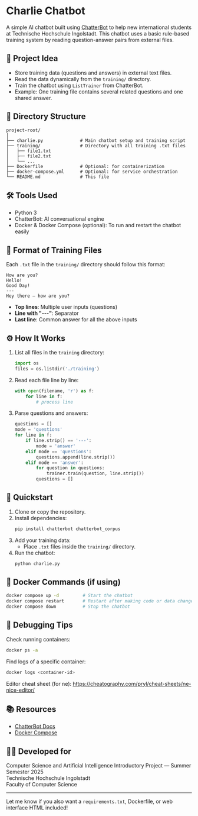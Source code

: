 
# Charlie Chatbot

A simple AI chatbot built using [ChatterBot](https://chatterbot.readthedocs.io/en/stable/index.html) to help new international students at Technische Hochschule Ingolstadt. This chatbot uses a basic rule-based training system by reading question-answer pairs from external files.

## 🧠 Project Idea

- Store training data (questions and answers) in external text files.
- Read the data dynamically from the `training/` directory.
- Train the chatbot using `ListTrainer` from ChatterBot.
- Example: One training file contains several related questions and one shared answer.

## 📁 Directory Structure

```
project-root/
│
├── charlie.py              # Main chatbot setup and training script
├── training/               # Directory with all training .txt files
│   ├── file1.txt
│   ├── file2.txt
│   └── ...
├── Dockerfile              # Optional: for containerization
├── docker-compose.yml      # Optional: for service orchestration
└── README.md               # This file
```

## 🛠️ Tools Used

- Python 3
- ChatterBot: AI conversational engine
- Docker & Docker Compose (optional): To run and restart the chatbot easily

## 📄 Format of Training Files

Each `.txt` file in the `training/` directory should follow this format:

```
How are you?
Hello!
Good Day!
---
Hey there – how are you?
```

- **Top lines**: Multiple user inputs (questions)
- **Line with "---"**: Separator
- **Last line**: Common answer for all the above inputs

## ⚙️ How It Works

1. List all files in the `training` directory:
    ```python
    import os
    files = os.listdir('./training')
    ```
2. Read each file line by line:
    ```python
    with open(filename, 'r') as f:
        for line in f:
            # process line
    ```
3. Parse questions and answers:
    ```python
    questions = []
    mode = 'questions'
    for line in f:
        if line.strip() == '---':
            mode = 'answer'
        elif mode == 'questions':
            questions.append(line.strip())
        elif mode == 'answer':
            for question in questions:
                trainer.train(question, line.strip())
            questions = []
    ```

## 🚀 Quickstart

1. Clone or copy the repository.
2. Install dependencies:
    ```bash
    pip install chatterbot chatterbot_corpus
    ```
3. Add your training data:
    - Place `.txt` files inside the `training/` directory.
4. Run the chatbot:
    ```bash
    python charlie.py
    ```

## 🐳 Docker Commands (if using)

```bash
docker compose up -d         # Start the chatbot
docker compose restart       # Restart after making code or data changes
docker compose down          # Stop the chatbot
```

## 🧰 Debugging Tips

Check running containers:
```bash
docker ps -a
```
Find logs of a specific container:
```bash
docker logs <container-id>
```

Editor cheat sheet (for ne):
https://cheatography.com/pryl/cheat-sheets/ne-nice-editor/

## 📚 Resources

- [ChatterBot Docs](https://chatterbot.readthedocs.io/en/stable/)
- [Docker Compose](https://docs.docker.com/compose/)

## 👨‍💻 Developed for

Computer Science and Artificial Intelligence Introductory Project — Summer Semester 2025  
Technische Hochschule Ingolstadt  
Faculty of Computer Science

---

Let me know if you also want a `requirements.txt`, Dockerfile, or web interface HTML included!
